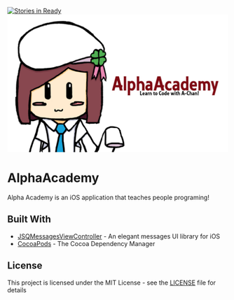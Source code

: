 [![Stories in Ready](https://badge.waffle.io/SpoaLove/AlphaAcademy.png?label=ready&title=Ready)](https://waffle.io/SpoaLove/AlphaAcademy?utm_source=badge)
![](docs/images/BG.jpg?raw=true)

# AlphaAcademy

Alpha Academy is an iOS application that teaches people programing!

## Built With
* [JSQMessagesViewController](https://github.com/jessesquires/JSQMessagesViewController) - An elegant messages UI library for iOS
* [CocoaPods](https://cocoapods.org/) - The Cocoa Dependency Manager

## License

This project is licensed under the MIT License - see the [LICENSE](LICENSE) file for details
